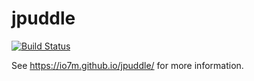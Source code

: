 jpuddle
===

[![Build Status](https://travis-ci.org/io7m/jpuddle.svg)](https://travis-ci.org/io7m/jpuddle)

See https://io7m.github.io/jpuddle/ for more information.
